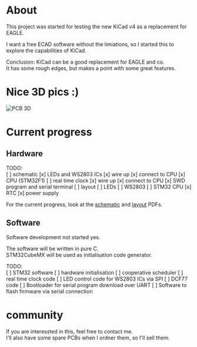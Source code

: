# About
This project was started for testing the new KiCad v4
as a replacement for EAGLE.

I want a free ECAD software without the limiations, so
I started this to explore the capabilities of KiCad.

Conclusion: KiCad can be a good replacement for EAGLE and co.  
It has some rough edges, but makes a point with some
great features.

# Nice 3D pics :)
![PCB 3D](https://cdn.rawgit.com/janhieber/NiceClock/master/doc/PCB_3D.jpg)

# Current progress
## Hardware

TODO:  
[ ] schematic
  [x] LEDs and WS2803 ICs
    [x] wire up
    [x] connect to CPU
  [x] CPU (STM32F1)
  [ ] real time clock
    [x] wire up
    [x] connect to CPU
  [x] SWD program and serial terminal
[ ] layout
  [ ] LEDs
  [ ] WS2803
  [ ] STM32 CPU
  [x] RTC
  [x] power supply
  

For the current progress, look at the
[schematic](https://raw.githubusercontent.com/janhieber/NiceClock/master/hardware/doc/schematic.pdf)
and
[layout](https://raw.githubusercontent.com/janhieber/NiceClock/master/hardware/doc/board.pdf) PDFs.

## Software
Software development not started yes.

The software will be written in pure C.  
STM32CubeMX will be used as initialisation code generator.

TODO:  
[ ] STM32 software
  [ ] hardware initialisation
  [ ] cooperative scheduler
  [ ] real time clock code
  [ ] LED control code for WS2803 ICs via SPI
  [ ] DCF77 code
  [ ] Bootloader for serial program download over UART
[ ] Software to flash firmware via serial connection


# community
If you are interessted in this, feel free to contact me.  
I'll also have some spare PCBs when I ordner them, so I'll sell them.
